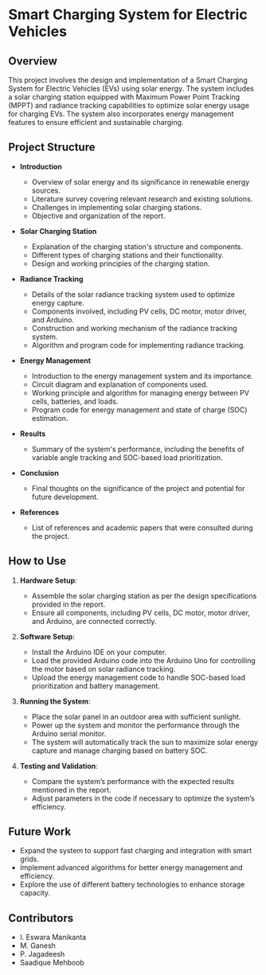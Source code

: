 
# Smart Charging System for Electric Vehicles

## Overview

This project involves the design and implementation of a Smart Charging System for Electric Vehicles (EVs) using solar energy. The system includes a solar charging station equipped with Maximum Power Point Tracking (MPPT) and radiance tracking capabilities to optimize solar energy usage for charging EVs. The system also incorporates energy management features to ensure efficient and sustainable charging.

## Project Structure

- **Introduction**
  - Overview of solar energy and its significance in renewable energy sources.
  - Literature survey covering relevant research and existing solutions.
  - Challenges in implementing solar charging stations.
  - Objective and organization of the report.

- **Solar Charging Station**
  - Explanation of the charging station's structure and components.
  - Different types of charging stations and their functionality.
  - Design and working principles of the charging station.

- **Radiance Tracking**
  - Details of the solar radiance tracking system used to optimize energy capture.
  - Components involved, including PV cells, DC motor, motor driver, and Arduino.
  - Construction and working mechanism of the radiance tracking system.
  - Algorithm and program code for implementing radiance tracking.

- **Energy Management**
  - Introduction to the energy management system and its importance.
  - Circuit diagram and explanation of components used.
  - Working principle and algorithm for managing energy between PV cells, batteries, and loads.
  - Program code for energy management and state of charge (SOC) estimation.

- **Results**
  - Summary of the system's performance, including the benefits of variable angle tracking and SOC-based load prioritization.
  
- **Conclusion**
  - Final thoughts on the significance of the project and potential for future development.

- **References**
  - List of references and academic papers that were consulted during the project.

## How to Use

1. **Hardware Setup**: 
   - Assemble the solar charging station as per the design specifications provided in the report.
   - Ensure all components, including PV cells, DC motor, motor driver, and Arduino, are connected correctly.
   
2. **Software Setup**:
   - Install the Arduino IDE on your computer.
   - Load the provided Arduino code into the Arduino Uno for controlling the motor based on solar radiance tracking.
   - Upload the energy management code to handle SOC-based load prioritization and battery management.

3. **Running the System**:
   - Place the solar panel in an outdoor area with sufficient sunlight.
   - Power up the system and monitor the performance through the Arduino serial monitor.
   - The system will automatically track the sun to maximize solar energy capture and manage charging based on battery SOC.

4. **Testing and Validation**:
   - Compare the system’s performance with the expected results mentioned in the report.
   - Adjust parameters in the code if necessary to optimize the system’s efficiency.

## Future Work

- Expand the system to support fast charging and integration with smart grids.
- Implement advanced algorithms for better energy management and efficiency.
- Explore the use of different battery technologies to enhance storage capacity.

## Contributors

- I. Eswara Manikanta
- M. Ganesh
- P. Jagadeesh
- Saadique Mehboob



